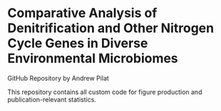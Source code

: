 # Comparative Analysis of Denitrification and Other Nitrogen Cycle Genes in Diverse Environmental Microbiomes

GitHub Repository by Andrew Pilat

This repository contains all custom code for figure production and publication-relevant statistics.
